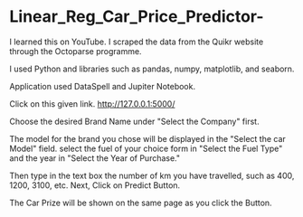 # Linear_Reg_Car_Price_Predictor-
I learned this on YouTube.  I scraped the data from the Quikr website through the Octoparse programme.

I used Python and libraries such as pandas, numpy, matplotlib, and seaborn. 

Application used DataSpell and Jupiter Notebook.

Click on this given link. http://127.0.0.1:5000/  

Choose the desired Brand Name under "Select the Company" first.

The model for the brand you chose will be displayed in the "Select the car Model" field. select the fuel of your choice form in "Select the Fuel Type" and the year in "Select the Year of Purchase." 

Then type in the text box the number of km you have travelled, such as 400, 1200, 3100, etc. Next, Click on Predict Button. 

The Car Prize will be shown on the same page as you click the Button.
